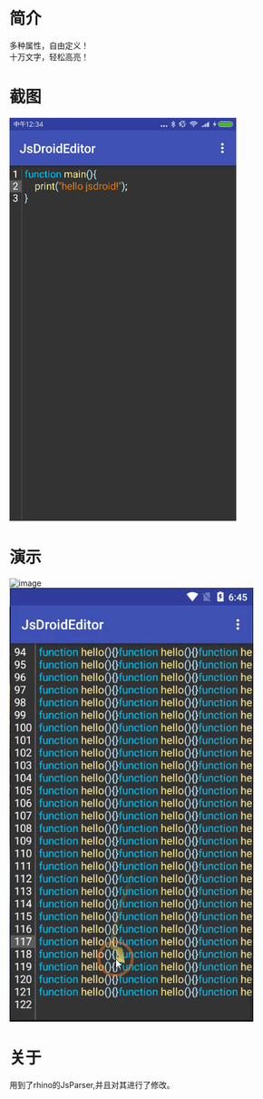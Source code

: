 # 简介
多种属性，自由定义！<br>
十万文字，轻松高亮！
# 截图
![](https://github.com/980008027/JsDroidEditor/raw/master/capture.jpg)
# 演示
![image](https://github.com/980008027/JsDroidEditor/raw/master/1.gif)
<br>
![image](https://github.com/980008027/JsDroidEditor/raw/master/2.gif)
# 关于
用到了rhino的JsParser,并且对其进行了修改。<br>
